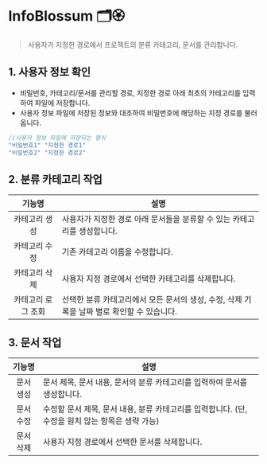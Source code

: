 # InfoBlossum 🗂🏵

> 사용자가 지정한 경로에서 프로젝트의 분류 카테고리, 문서를 관리합니다.

## 1. 사용자 정보 확인 
- 비밀번호, 카테고리/문서를 관리할 경로, 지정한 경로 아래 최초의 카테고리를 입력하여 파일에 저장합니다.
- 사용자 정보 파일에 저장된 정보와 대조하여 비밀번호에 해당하는 지정 경로를 불러옵니다. 
``` C
//사용자 정보 파일에 저장되는 형식
"비밀번호1" "지정한 경로1"
"비밀번호2" "지정한 경로2"
``` 

## 2. 분류 카테고리 작업
| 기능명 | 설명 |
|:---:|---|
| 카테고리 생성 | 사용자가 지정한 경로 아래 문서들을 분류할 수 있는 카테고리를 생성합니다. |
| 카테고리 수정 | 기존 카테고리 이름을 수정합니다. |
| 카테고리 삭제 | 사용자 지정 경로에서 선택한 카테고리를 삭제합니다. |
| 카테고리 로그 조회 | 선택한 분류 카테고리에서 모든 문서의 생성, 수정, 삭제 기록을 날짜 별로 확인할 수 있습니다. |

## 3. 문서 작업
| 기능명 | 설명 |
|:---:|---|
| 문서 생성 | 문서 제목, 문서 내용, 문서의 분류 카테고리를 입력하여 문서를 생성합니다. |
| 문서 수정 |수정할 문서 제목, 문서 내용, 분류 카테고리를 입력합니다. (단, 수정을 원치 않는 항목은 생략 가능) |
|문서 삭제 | 사용자 지정 경로에서 선택한 문서를 삭제합니다. |





